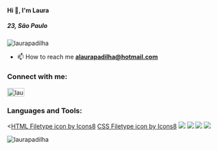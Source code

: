 <h4 align="left">Hi 👋, I'm Laura</h4>
<h5 align="left">23, São Paulo</h5>

<p align="left"> <img src="https://komarev.com/ghpvc/?username=laurapadilha&label=Profile%20views&color=0e75b6&style=flat" alt="laurapadilha" /> </p>

- 📫 How to reach me **alaurapadilha@hotmail.com**

<h3 align="left">Connect with me:</h3>
<p align="left">
<a href="https://linkedin.com/in/laurapadilha" target="blank"><img align="center" src="https://cdn.jsdelivr.net/npm/simple-icons@3.0.1/icons/linkedin.svg" alt="laurapadilha" height="20" width="40" /></a>
</p>

<h3 align="left">Languages and Tools:</h3>
<<a href="https://icons8.com/icon/57875/html-filetype">HTML Filetype icon by Icons8</a> <a href="https://icons8.com/icon/57871/css-filetype">CSS Filetype icon by Icons8</a> <img src="https://img.icons8.com/windows/64/000000/node-js.png"/> <img src="https://img.icons8.com/ios/64/000000/java-coffee-cup-logo.png"/> <img src="https://img.icons8.com/small/32/000000/json.png"/> <img src="https://img.icons8.com/windows/64/000000/c-sharp-logo.png"/>


<p><img align="center" src="https://github-readme-stats.vercel.app/api/top-langs?username=laurapadilha&show_icons=true&locale=en&layout=compact" alt="laurapadilha" /></p>
